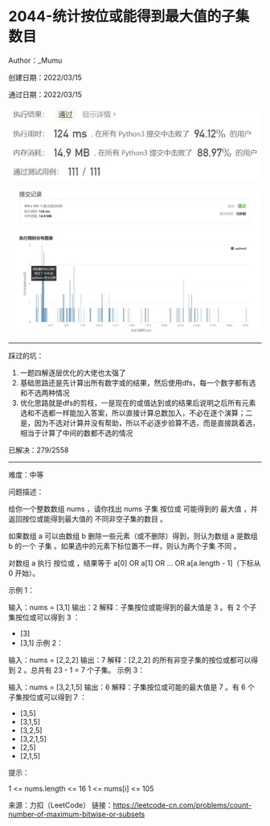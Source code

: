 # 2044-统计按位或能得到最大值的子集数目

Author：_Mumu

创建日期：2022/03/15

通过日期：2022/03/15

![](./通过截图2.jpg)

![](./通过截图1.jpg)

*****

踩过的坑：

1. 一题四解逐层优化的大佬也太强了
1. 基础思路还是先计算出所有数字或的结果，然后使用dfs，每一个数字都有选和不选两种情况
1. 优化思路就是dfs的剪枝，一是现在的或值达到或的结果后说明之后所有元素选和不选都一样能加入答案，所以直接计算总数加入，不必在逐个演算；二是，因为不选对计算并没有帮助，所以不必逐步验算不选，而是直接跳着选，相当于计算了中间的数都不选的情况

已解决：279/2558

*****

难度：中等

问题描述：

给你一个整数数组 nums ，请你找出 nums 子集 按位或 可能得到的 最大值 ，并返回按位或能得到最大值的 不同非空子集的数目 。

如果数组 a 可以由数组 b 删除一些元素（或不删除）得到，则认为数组 a 是数组 b 的一个 子集 。如果选中的元素下标位置不一样，则认为两个子集 不同 。

对数组 a 执行 按位或 ，结果等于 a[0] OR a[1] OR ... OR a[a.length - 1]（下标从 0 开始）。

 

示例 1：

输入：nums = [3,1]
输出：2
解释：子集按位或能得到的最大值是 3 。有 2 个子集按位或可以得到 3 ：
- [3]
- [3,1]
示例 2：

输入：nums = [2,2,2]
输出：7
解释：[2,2,2] 的所有非空子集的按位或都可以得到 2 。总共有 23 - 1 = 7 个子集。
示例 3：

输入：nums = [3,2,1,5]
输出：6
解释：子集按位或可能的最大值是 7 。有 6 个子集按位或可以得到 7 ：
- [3,5]
- [3,1,5]
- [3,2,5]
- [3,2,1,5]
- [2,5]
- [2,1,5]


提示：

1 <= nums.length <= 16
1 <= nums[i] <= 105

来源：力扣（LeetCode）
链接：https://leetcode-cn.com/problems/count-number-of-maximum-bitwise-or-subsets